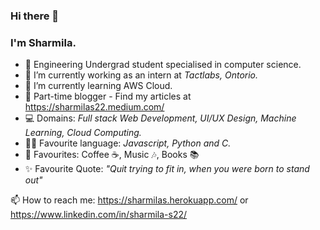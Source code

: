 ### Hi there 👋
### I'm Sharmila. 

- 🏫 Engineering Undergrad student specialised in computer science.
- 🔭 I’m currently working as an intern at _Tactlabs, Ontorio._
- 🌱 I’m currently learning AWS Cloud.
- 🌟 Part-time blogger - Find my articles at https://sharmilas22.medium.com/
- 💻 Domains: _Full stack Web Development, UI/UX Design, Machine Learning, Cloud Computing._
- 👩‍💻 Favourite language: _Javascript, Python and C._
- 💞 Favourites: Coffee ☕, Music 🎶, Books 📚
- ✨ Favourite Quote: _"Quit trying to fit in, when you were born to stand out"_

📫 How to reach me: https://sharmilas.herokuapp.com/ or https://www.linkedin.com/in/sharmila-s22/
<!--
**SharmilaS22/SharmilaS22** is a ✨ _special_ ✨ repository because its `README.md` (this file) appears on your GitHub profile.

Here are some ideas to get you started:

- 🔭 I’m currently working on ...
- 🌱 I’m currently learning ...
- 👯 I’m looking to collaborate on ...
- 🤔 I’m looking for help with ...
- 💬 Ask me about ...
- 📫 How to reach me: ...
- 😄 Pronouns: ...
- ⚡ Fun fact: ...
-->
